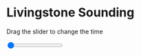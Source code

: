 <h1>Livingstone Sounding</h1>
<p>Drag the slider to change the time</p>

<div class="slidecontainer">
<input oninput='setImage(this)' class="slider" type="range" min="0" max="5" value="0" step="1" />
<img id='img'/>
</div>

<script>
var img = document.getElementById('img');
var img_array = ['/assets/images/skwt/skd_livingstone_wrfout_d01_2020-08-05_12:00:00.png',
'/assets/images/skwt/skd_livingstone_wrfout_d01_2020-08-05_18:00:00.png',
'/assets/images/skwt/skd_livingstone_wrfout_d01_2020-08-06_00:00:00.png',
'/assets/images/skwt/skd_livingstone_wrfout_d01_2020-08-06_06:00:00.png',
'/assets/images/skwt/skd_livingstone_wrfout_d01_2020-08-06_12:00:00.png',];
function setImage(obj)
{
        var value = obj.value;
        img.src = img_array[value];

}
</script>
